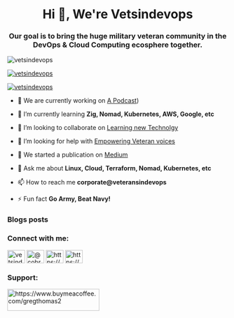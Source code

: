 <h1 align="center">Hi 👋, We're Vetsindevops</h1>
<h3 align="center">Our goal is to bring the huge military veteran community in the DevOps & Cloud Computing ecosphere together. </h3>

<p align="left"> <img src="https://komarev.com/ghpvc/?username=vetsindevops&label=Profile%20views&color=0e75b6&style=flat" alt="vetsindevops" /> </p>

<p align="left"> <a href="https://github.com/ryo-ma/github-profile-trophy"><img src="https://github-profile-trophy.vercel.app/?username=vetsindevops" alt="vetsindevops" /></a> </p>

<p align="left"> <a href="https://twitter.com/vetsindevops" target="blank"><img src="https://img.shields.io/twitter/follow/vetsindevops?logo=twitter&style=for-the-badge" alt="vetsindevops" /></a> </p>

- 🔭 We are currently working on [A Podcast](https://open.spotify.com/show/0LtJNGxs1qnfOvIMCmBnn5))

- 🌱 I’m currently learning **Zig, Nomad, Kubernetes, AWS, Google, etc**

- 👯 I’m looking to collaborate on [Learning new Technolgy](https://www.vetsindevops.com/)

- 🤝 I’m looking for help with [Empowering Veteran voices](https://www.vetsindevops.com/)

- 📝 We started a publication on [Medium](https://medium.com/vets-in-devops)

- 💬 Ask me about **Linux, Cloud, Terraform, Nomad, Kubernetes, etc**

- 📫 How to reach me **corporate@veteransindevops**

- ⚡ Fun fact **Go Army, Beat Navy!**

### Blogs posts
<!-- BLOG-POST-LIST:START -->
<!-- BLOG-POST-LIST:END -->

<h3 align="left">Connect with me:</h3>
<p align="left">
<a href="https://twitter.com/vetsindevops" target="blank"><img align="center" src="https://raw.githubusercontent.com/rahuldkjain/github-profile-readme-generator/master/src/images/icons/Social/twitter.svg" alt="vetsindevops" height="30" width="40" /></a>
<a href="https://medium.com/@cobra16" target="blank"><img align="center" src="https://raw.githubusercontent.com/rahuldkjain/github-profile-readme-generator/master/src/images/icons/Social/medium.svg" alt="@cobra16" height="30" width="40" /></a>
<a href="https://www.youtube.com/c/https://www.youtube.com/c/thesudo" target="blank"><img align="center" src="https://raw.githubusercontent.com/rahuldkjain/github-profile-readme-generator/master/src/images/icons/Social/youtube.svg" alt="https://www.youtube.com/c/thesudo" height="30" width="40" /></a>
<a href="https://discord.gg/https://discord.gg/W8HT54mY" target="blank"><img align="center" src="https://raw.githubusercontent.com/rahuldkjain/github-profile-readme-generator/master/src/images/icons/Social/discord.svg" alt="https://discord.gg/W8HT54mY" height="30" width="40" /></a>
</p>


<h3 align="left">Support:</h3>
<p><a href="https://www.buymeacoffee.com/gregthomas2"> <img align="left" src="https://cdn.buymeacoffee.com/buttons/v2/default-yellow.png" height="50" width="210" alt="https://www.buymeacoffee.com/gregthomas2" /></a></p><br><br>


